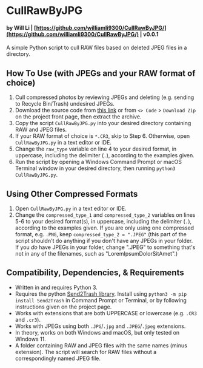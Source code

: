 # CullRawByJPG

#### by Will Li | [https://github.com/williamli9300/CullRawByJPG/](https://github.com/williamli9300/CullRawByJPG/) | v0.0.1

A simple Python script to cull RAW files based on deleted JPEG files in a directory.

## How To Use (with JPEGs and your RAW format of choice)
1. Cull compressed photos by reviewing JPEGs and deleting (e.g. sending to Recycle Bin/Trash) undesired JPEGs.
2. Download the source code from [this link](https://github.com/williamli9300/CullRawByJPG/archive/refs/heads/main.zip) or from `<> Code` > `Download Zip` on the project front page, then extract the archive.
3. Copy the script `CullRawByJPG.py` into your desired directory containing RAW and JPEG files.
4. If your RAW format of choice is `*.CR3`, skip to Step 6. Otherwise, open `CullRawByJPG.py` in a text editor or IDE.
5. Change the `raw_type` variable on line 4 to your desired format, in uppercase, including the delimiter (`.`), according to the examples given.
6. Run the script by opening a Windows Command Prompt or macOS Terminal window in your desired directory, then running `python3 CullRawByJPG.py`.

## Using Other Compressed Formats
1. Open `CullRawByJPG.py` in a text editor or IDE.
2. Change the `compressed_type_1` and `compressed_type_2` variables on lines 5-6 to your desired format(s), in uppercase, including the delimiter (`.`), according to the examples given. If you are only using one compressed format, e.g. `.PNG`, keep `compressed_type_2 = ".JPEG"` (this part of the script shouldn't do anything if you don't have any JPEGs in your folder. If you *do* have JPEGs in your folder, change ".JPEG" to something that's not in any of the filenames, such as "LoremIpsumDolorSitAmet".)

## Compatibility, Dependencies, & Requirements
- Written in and requires Python 3.
- Requires the python [Send2Trash library](https://pypi.org/project/Send2Trash/). Install using `python3 -m pip install Send2Trash` in Command Prompt or Terminal, or by following instructions given on the project page.
- Works with extensions that are both UPPERCASE or lowercase (e.g. `.CR3` and `.cr3`).
- Works with JPEGs using both `.JPG`/`.jpg` and `.JPEG`/`.jpeg` extensions.
- In theory, works on both Windows and macOS, but only tested on Windows 11.
- A folder containing RAW and JPEG files with the same names (minus extension). The script will search for RAW files without a correspondingly named JPEG file.

